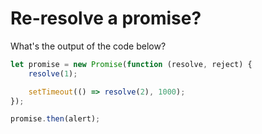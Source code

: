# Re-resolve a promise?

What's the output of the code below?

```js
let promise = new Promise(function (resolve, reject) {
    resolve(1);

    setTimeout(() => resolve(2), 1000);
});

promise.then(alert);
```
